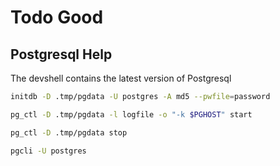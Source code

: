 # Todo Good

## Postgresql Help

The devshell contains the latest version of Postgresql

```sh
initdb -D .tmp/pgdata -U postgres -A md5 --pwfile=password

pg_ctl -D .tmp/pgdata -l logfile -o "-k $PGHOST" start

pg_ctl -D .tmp/pgdata stop

pgcli -U postgres
```

